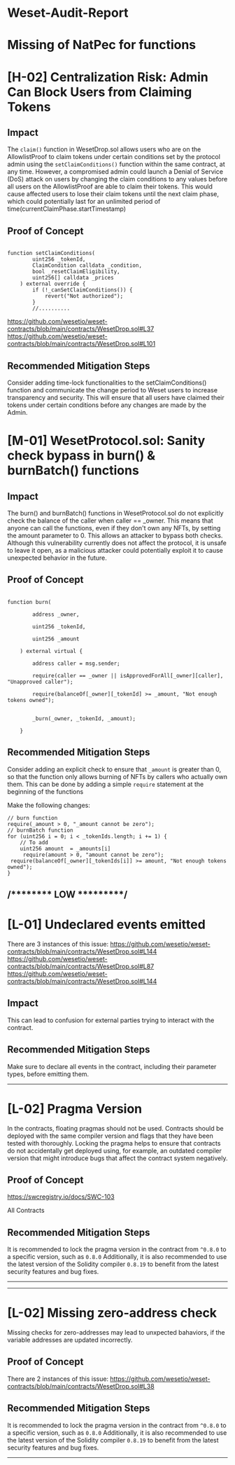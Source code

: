 # Weset-Audit-Report
# Missing of NatPec for functions


# [H-02] Centralization Risk: Admin Can Block Users from Claiming Tokens

## Impact
The `claim()` function in WesetDrop.sol allows users who are on the AllowlistProof to claim tokens under certain conditions set by the protocol admin using the `setClaimConditions()` function within the same contract, at any time. However, a compromised admin could launch a Denial of Service (DoS) attack on users by changing the claim conditions to any values before all users on the AllowlistProof are able to claim their tokens. This would cause affected users to lose their claim tokens until the next claim phase, which could potentially last for an unlimited period of time(currentClaimPhase.startTimestamp)

## Proof of Concept
```solidity

function setClaimConditions(
        uint256 _tokenId,
        ClaimCondition calldata _condition,
        bool _resetClaimEligibility,
        uint256[] calldata _prices
    ) external override {
        if (!_canSetClaimConditions()) {
            revert("Not authorized");
        }
        //..........

```
https://github.com/wesetio/weset-contracts/blob/main/contracts/WesetDrop.sol#L37
https://github.com/wesetio/weset-contracts/blob/main/contracts/WesetDrop.sol#L101

## Recommended Mitigation Steps
Consider adding time-lock functionalities to the setClaimConditions() function and communicate the change period to Weset users to increase transparency and security. This will ensure that all users have claimed their tokens under certain conditions before any changes are made by the Admin.




# [M-01] WesetProtocol.sol: Sanity check bypass in burn() & burnBatch() functions

## Impact
The burn() and burnBatch() functions in WesetProtocol.sol do not explicitly check the balance of the caller when caller == _owner. This means that anyone can call the functions, even if they don't own any NFTs, by setting the amount parameter to 0. This allows an attacker to bypass both checks. Although this vulnerability currently does not affect the protocol, it is unsafe to leave it open, as a malicious attacker could potentially exploit it to cause unexpected behavior in the future.

## Proof of Concept
```solidity

function burn(

        address _owner,

        uint256 _tokenId,

        uint256 _amount

    ) external virtual {

        address caller = msg.sender;
​
        require(caller == _owner || isApprovedForAll[_owner][caller], "Unapproved caller");

        require(balanceOf[_owner][_tokenId] >= _amount, "Not enough tokens owned");
​

        _burn(_owner, _tokenId, _amount);

    }

```
## Recommended Mitigation Steps
Consider adding an explicit check to ensure that `_amount` is greater than 0, so that the function only allows burning of NFTs by callers who actually own them. This can be done by adding a simple `require` statement at the beginning of the functions

Make the following changes:
```
// burn function
require(_amount > 0, "_amount cannot be zero");
// burnBatch function
for (uint256 i = 0; i < _tokenIds.length; i += 1) {
    // To add
    uint256 amount  = _amounts[i]
     require(amount > 0, "amount cannot be zero");
 require(balanceOf[_owner][_tokenIds[i]] >= amount, "Not enough tokens owned");
}

```



## /******** LOW  *********/

# [L-01] Undeclared events emitted
There are 3 instances of this issue:
https://github.com/wesetio/weset-contracts/blob/main/contracts/WesetDrop.sol#L144
https://github.com/wesetio/weset-contracts/blob/main/contracts/WesetDrop.sol#L87
https://github.com/wesetio/weset-contracts/blob/main/contracts/WesetDrop.sol#L144

## Impact
This can lead to confusion for external parties trying to interact with the contract.

## Recommended Mitigation Steps
Make sure to declare all events in the contract, including their parameter types, before emitting them.

----------------------------------------------------------------------------------------------------------------
# [L-02] Pragma Version
In the contracts, floating pragmas should not be used. Contracts should be deployed with the same compiler version and flags that they have been tested with thoroughly. Locking the pragma helps to ensure that contracts do not accidentally get deployed using, for example, an outdated compiler version that might introduce bugs that affect the contract system negatively.

## Proof of Concept
https://swcregistry.io/docs/SWC-103

All Contracts

## Recommended Mitigation Steps
It is recommended to lock the pragma version in the contract from `^0.8.0` to a specific version, such as `0.8.0` Additionally, it is also recommended to use the latest version of the Solidity compiler `0.8.19` to benefit from the latest security features and bug fixes.

----------------------------------------------------------------------------------------------------------------

----------------------------------------------------------------------------------------------------------------
# [L-02] Missing zero-address check
Missing checks for zero-addresses may lead to unxpected bahaviors, if the variable addresses are updated incorrectly.

## Proof of Concept
There are 2 instances of this issue:
https://github.com/wesetio/weset-contracts/blob/main/contracts/WesetDrop.sol#L38


## Recommended Mitigation Steps
It is recommended to lock the pragma version in the contract from `^0.8.0` to a specific version, such as `0.8.0` Additionally, it is also recommended to use the latest version of the Solidity compiler `0.8.19` to benefit from the latest security features and bug fixes.

----------------------------------------------------------------------------------------------------------------
